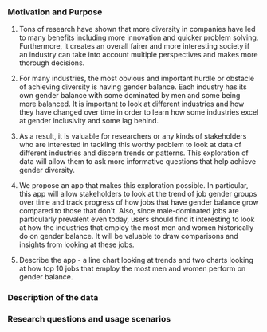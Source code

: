 ### Motivation and Purpose

1. Tons of research have shown that more diversity in companies have led to many benefits including more innovation and quicker problem solving. Furthermore, it creates an overall fairer and more interesting society if an industry can take into account multiple perspectives and makes more thorough decisions.

2. For many industries, the most obvious and important hurdle or obstacle of achieving diversity is having gender balance. Each industry has its own gender balance with some dominated by men and some being more balanced. It is important to look at different industries and how they have changed over time in order to learn how some industries excel at gender inclusivity and some lag behind.

3. As a result, it is valuable for researchers or any kinds of stakeholders who are interested in tackling this worthy problem to look at data of different industries and discern trends or patterns. This exploration of data will allow them to ask more informative questions that help achieve gender diversity.

4. We propose an app that makes this exploration possible. In particular, this app will allow stakeholders to look at the trend of job gender groups over time and track progress of how jobs that have gender balance grow compared to those that don't. Also, since male-dominated jobs are particularly prevalent even today, users should find it interesting to look at how the industries that employ the most men and women historically do on gender balance. It will be valuable to draw comparisons and insights from looking at these jobs.

5. Describe the app - a line chart looking at trends and two charts looking at how top 10 jobs that employ the most men and women perform on gender balance.  

### Description of the data

### Research questions and usage scenarios
